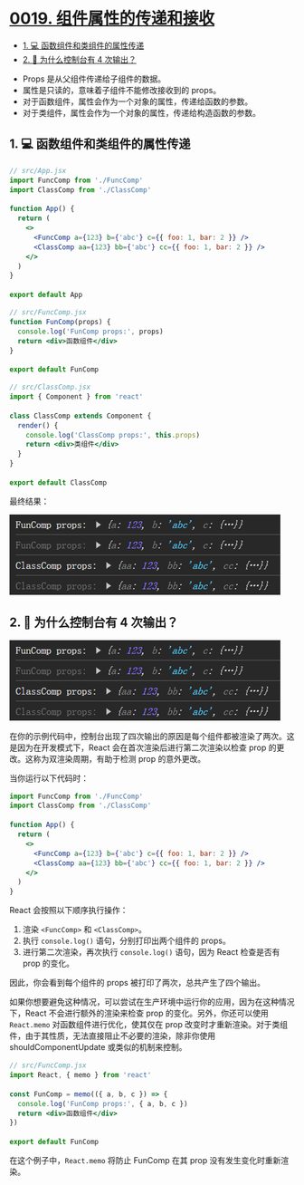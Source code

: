 # [0019. 组件属性的传递和接收](https://github.com/Tdahuyou/react/tree/main/0019.%20%E7%BB%84%E4%BB%B6%E5%B1%9E%E6%80%A7%E7%9A%84%E4%BC%A0%E9%80%92%E5%92%8C%E6%8E%A5%E6%94%B6)

<!-- region:toc -->
- [1. 💻 函数组件和类组件的属性传递](#1--函数组件和类组件的属性传递)
- [2. 🤖 为什么控制台有 4 次输出？](#2--为什么控制台有-4-次输出)
<!-- endregion:toc -->
- Props 是从父组件传递给子组件的数据。
- 属性是只读的，意味着子组件不能修改接收到的 props。
- 对于函数组件，属性会作为一个对象的属性，传递给函数的参数。
- 对于类组件，属性会作为一个对象的属性，传递给构造函数的参数。

## 1. 💻 函数组件和类组件的属性传递

```jsx
// src/App.jsx
import FuncComp from './FuncComp'
import ClassComp from './ClassComp'

function App() {
  return (
    <>
      <FuncComp a={123} b={'abc'} c={{ foo: 1, bar: 2 }} />
      <ClassComp aa={123} bb={'abc'} cc={{ foo: 1, bar: 2 }} />
    </>
  )
}

export default App
```

```jsx
// src/FuncComp.jsx
function FunComp(props) {
  console.log('FunComp props:', props)
  return <div>函数组件</div>
}

export default FunComp
```

```jsx
// src/ClassComp.jsx
import { Component } from 'react'

class ClassComp extends Component {
  render() {
    console.log('ClassComp props:', this.props)
    return <div>类组件</div>
  }
}

export default ClassComp
```

最终结果：

![](md-imgs/2024-09-30-17-19-37.png)

## 2. 🤖 为什么控制台有 4 次输出？

![](md-imgs/2024-09-30-17-19-37.png)

在你的示例代码中，控制台出现了四次输出的原因是每个组件都被渲染了两次。这是因为在开发模式下，React 会在首次渲染后进行第二次渲染以检查 prop 的更改。这称为双渲染周期，有助于检测 prop 的意外更改。

当你运行以下代码时：

```jsx
import FuncComp from './FuncComp'
import ClassComp from './ClassComp'

function App() {
  return (
    <>
      <FuncComp a={123} b={'abc'} c={{ foo: 1, bar: 2 }} />
      <ClassComp aa={123} bb={'abc'} cc={{ foo: 1, bar: 2 }} />
    </>
  )
}
```

React 会按照以下顺序执行操作：

1. 渲染 `<FuncComp>` 和 `<ClassComp>`。
2. 执行 `console.log()` 语句，分别打印出两个组件的 props。
3. 进行第二次渲染，再次执行 `console.log()` 语句，因为 React 检查是否有 prop 的变化。

因此，你会看到每个组件的 props 被打印了两次，总共产生了四个输出。

如果你想要避免这种情况，可以尝试在生产环境中运行你的应用，因为在这种情况下，React 不会进行额外的渲染来检查 prop 的变化。另外，你还可以使用 `React.memo` 对函数组件进行优化，使其仅在 prop 改变时才重新渲染。对于类组件，由于其性质，无法直接阻止不必要的渲染，除非你使用 shouldComponentUpdate 或类似的机制来控制。

```jsx
// src/FuncComp.jsx
import React, { memo } from 'react'

const FunComp = memo(({ a, b, c }) => {
  console.log('FunComp props:', { a, b, c })
  return <div>函数组件</div>
})

export default FunComp
```

在这个例子中，`React.memo` 将防止 FunComp 在其 prop 没有发生变化时重新渲染。


